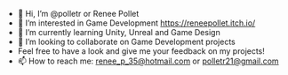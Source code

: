 - 👋 Hi, I’m @polletr or Renee Pollet
- 👀 I’m interested in Game Development https://reneepollet.itch.io/
- 🌱 I’m currently learning Unity, Unreal and Game Design
- 💞️ I’m looking to collaborate on Game Development projects
- Feel free to have a look and give me your feedback on my projects!
- 📫 How to reach me: renee_p_35@hotmail.com or polletr21@gmail.com
